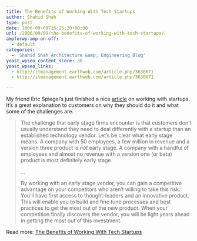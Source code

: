 ```yaml
---
title: The Benefits of Working With Tech Startups
author: Shahid Shah
type: post
date: 2006-09-09T15:25:20+00:00
url: /2006/09/09/the-benefits-of-working-with-tech-startups/
ampforwp-amp-on-off:
  - default
categories:
  - 'Shahid Shah Architecture &amp; Engineering Blog'
yoast_wpseo_content_score: 30
yoast_wpseo_links:
  - http://itmanagement.earthweb.com/article.php/3630671
  - http://itmanagement.earthweb.com/article.php/3630671

---
```

My friend Eric Spiegel&#8217;s just finished a nice [article][1] on working with startups. It&#8217;s a great explanation to customers on why they should do it and what some of the challenges are.

> The challenge that early stage firms encounter is that customers don&#8217;t usually understand they need to deal differently with a startup than an established technology vendor. Let&#8217;s be clear what early stage means. A company with 50 employees, a few million in revenue and a version three product is _not_ early stage. A company with a handful of employees and almost no revenue with a version one (or beta) product is most definitely early stage. 
> 
> &#8230; 
> 
> By working with an early stage vendor, you can gain a competitive advantage on your competitors who aren&#8217;t willing to take this risk. You&#8217;ll have first access to thought-leaders and an innovative product. This will enable you to build and fine tune processes and best practices to get the most out of the new product. When your competition finally discovers the vendor, you will be light years ahead in getting the most out of this investment. 

Read more: [The Benefits of Working With Tech Startups][1]

 [1]: http://itmanagement.earthweb.com/article.php/3630671